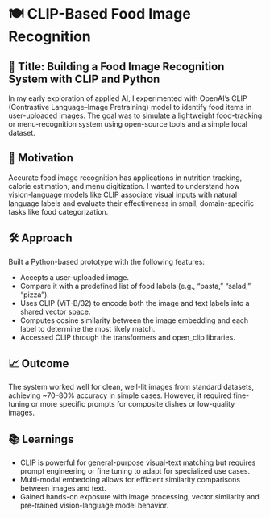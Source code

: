 # 🍽️ CLIP-Based Food Image Recognition

## 🧪 Title: Building a Food Image Recognition System with CLIP and Python

In my early exploration of applied AI, I experimented with OpenAI’s CLIP (Contrastive Language–Image Pretraining) model to identify food items in user-uploaded images. The goal was to simulate a lightweight food-tracking or menu-recognition system using open-source tools and a simple local dataset.

## 🎯 Motivation

Accurate food image recognition has applications in nutrition tracking, calorie estimation, and menu digitization. I wanted to understand how vision-language models like CLIP associate visual inputs with natural language labels and evaluate their effectiveness in small, domain-specific tasks like food categorization.

## 🛠️ Approach

Built a Python-based prototype with the following features:
- Accepts a user-uploaded image.
- Compare it with a predefined list of food labels (e.g., “pasta,” “salad,” “pizza”).
- Uses CLIP (ViT-B/32) to encode both the image and text labels into a shared vector space.
- Computes cosine similarity between the image embedding and each label to determine the most likely match.
- Accessed CLIP through the transformers and open_clip libraries.

## 📈 Outcome

The system worked well for clean, well-lit images from standard datasets, achieving ~70–80% accuracy in simple cases. However, it required fine-tuning or more specific prompts for composite dishes or low-quality images.

## 📚 Learnings

- CLIP is powerful for general-purpose visual-text matching but requires prompt engineering or fine tuning to adapt for specialized use cases.
- Multi-modal embedding allows for efficient similarity comparisons between images and text.
- Gained hands-on exposure with image processing, vector similarity and pre-trained vision-language model behavior.
